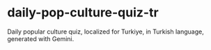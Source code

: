 # daily-pop-culture-quiz-tr
Daily popular culture quiz, localized for Turkiye, in Turkish language, generated with Gemini.
